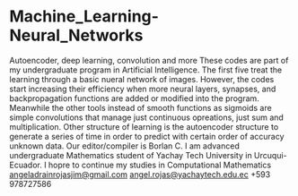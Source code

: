 # Machine_Learning-Neural_Networks
Autoencoder, deep learning, convolution and more
These codes are part of my undergraduate program in Artificial Intelligence. The first five 
treat the learning through a basic nueral network of images. However, the codes start
increasing their efficiency when more neural layers, synapses, and backpropagation functions
are added or modified into the program. 
Meanwhile the other tools instead of smooth functions as sigmoids are simple convolutions that 
manage just continuous opreations, just sum and multiplication.
Other structure of learning is the autoencoder structure to generate a series of time in order to predict
with certain order of accuracy unknown data.
Our editor/compiler is Borlan C.
I am advanced undergraduate Mathematics student of Yachay Tech University in Urcuqui-Ecuador.
I hopre to continue my studies in Computational Mathematics
angeladrainrojasjim@gmail.com
angel.rojas@yachaytech.edu.ec
+593 978727586 
